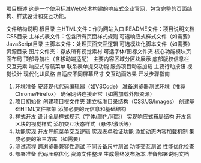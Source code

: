 ###
项目概述
这是一个使用标准Web技术构建的响应式企业官网，包含完整的页面结构、样式设计和交互功能。

文件结构说明
​​根目录​​
主HTML文件：作为网站入口
README文件：项目说明文档
​​CSS目录​​
主样式表文件：包含所有页面样式规则
可选响应式样式文件（如需要）
​​JavaScript目录​​
主脚本文件：处理页面交互逻辑
可选模块化脚本文件（如需要）
​​资源目录​​
图片文件夹：存放所有视觉素材
可选字体/图标文件夹
核心功能模块
​​页面布局​​
顶部导航栏（含移动端适配）
主要内容区域分区块展示
底部版权信息栏
​​交互元素​​
响应式导航菜单
联系表单提交功能
服务项目动态加载
主要行动按钮
​​视觉设计​​
现代化UI风格
自适应不同屏幕尺寸
交互动画效果
开发步骤指南
1. 环境准备
安装现代代码编辑器（如VSCode）
准备浏览器测试环境（推荐Chrome/Firefox）
确保网络连接正常（如需加载外部资源）
2. 项目初始化
创建项目根文件夹
建立标准目录结构（CSS/JS/Images）
创建基础HTML文件框架
添加必要的元信息和基础结构
3. 样式开发
设计全局样式规范（字体/颜色/间距）
实现响应式布局结构
开发各区块的视觉样式
添加交互状态样式（悬停/激活等）
4. 功能实现
开发导航菜单交互逻辑
实现表单验证功能
添加动态内容加载机制
集成必要的第三方库（如需要）
5. 测试流程
跨浏览器兼容性测试
不同设备尺寸测试
功能交互测试
性能优化检查
6. 部署准备
代码压缩优化
资源文件整理
生成最终发布版本
准备部署说明文档
